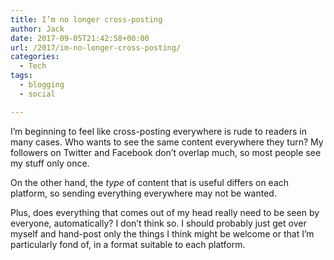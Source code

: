 ```yaml
---
title: I’m no longer cross-posting
author: Jack
date: 2017-09-05T21:42:58+00:00
url: /2017/im-no-longer-cross-posting/
categories:
  - Tech
tags:
  - blogging
  - social

---
```

I&#8217;m beginning to feel like cross-posting everywhere is rude to readers in many cases. Who wants to see the same content everywhere they turn? My followers on Twitter and Facebook don&#8217;t overlap much, so most people see my stuff only once.

On the other hand, the _type_ of content that is useful differs on each platform, so sending everything everywhere may not be wanted.

Plus, does everything that comes out of my head really need to be seen by everyone, automatically? I don&#8217;t think so. I should probably just get over myself and hand-post only the things I think might be welcome or that I&#8217;m particularly fond of, in a format suitable to each platform.